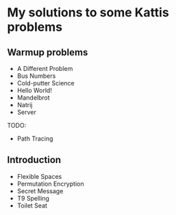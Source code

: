 # My solutions to some Kattis problems


## Warmup problems

* A Different Problem
* Bus Numbers
* Cold-putter Science
* Hello World!
* Mandelbrot
* Natrij
* Server

TODO:
* Path Tracing


## Introduction

* Flexible Spaces
* Permutation Encryption
* Secret Message
* T9 Spelling
* Toilet Seat

